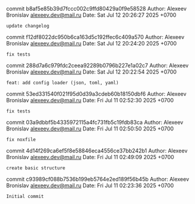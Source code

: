 commit b8af5e85b39d7fccc002c9ffd80429a0f9e58528
Author: Alexeev Bronislav <alexeev.dev@mail.ru>
Date:   Sat Jul 12 20:26:27 2025 +0700

    update changelog

commit f12df8022dc950b6ca163d5c192ffec6c409a570
Author: Alexeev Bronislav <alexeev.dev@mail.ru>
Date:   Sat Jul 12 20:24:20 2025 +0700

    fix tests

commit 288d7a6c979fdc2ceea92289b0796b227e1a02c7
Author: Alexeev Bronislav <alexeev.dev@mail.ru>
Date:   Sat Jul 12 20:22:54 2025 +0700

    feat: add config loader (json, toml, yaml)

commit 53ed331540f021f95d0d39a3cdeb60b18150dbf6
Author: Alexeev Bronislav <alexeev.dev@mail.ru>
Date:   Fri Jul 11 02:52:30 2025 +0700

    fix tests

commit 03a9dbbf5b4335972115a4fc731fb5c19fdb83ca
Author: Alexeev Bronislav <alexeev.dev@mail.ru>
Date:   Fri Jul 11 02:50:50 2025 +0700

    fix noxfile

commit 4d14f269ca6ef5f8e58846eca4556ce37bb242b1
Author: Alexeev Bronislav <alexeev.dev@mail.ru>
Date:   Fri Jul 11 02:49:09 2025 +0700

    create basic structure

commit c93989cf088b7536b199eb5764e2ed189f56b45b
Author: Alexeev Bronislav <alexeev.dev@mail.ru>
Date:   Fri Jul 11 02:23:36 2025 +0700

    Initial commit
